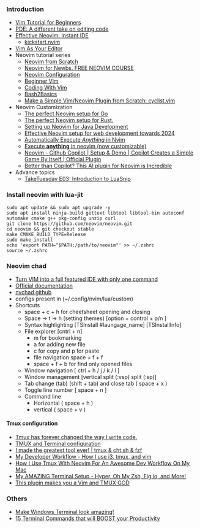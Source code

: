 
### Introduction
- [Vim Tutorial for Beginners](https://www.youtube.com/watch?v=RZ4p-saaQkc)
- [PDE: A different take on editing code](https://www.youtube.com/watch?v=QMVIJhC9Veg)
- [Effective Neovim: Instant IDE](https://www.youtube.com/watch?v=stqUbv-5u2s)
	- [kickstart.nvim](https://github.com/nvim-lua/kickstart.nvim)
- [Vim As Your Editor](https://www.youtube.com/playlist?list=PLm323Lc7iSW_wuxqmKx_xxNtJC_hJbQ7R)
- Neovim tutorial series
	- [Neovim from Scratch](https://www.youtube.com/playlist?list=PLhoH5vyxr6Qq41NFL4GvhFp-WLd5xzIzZ)
	- [Neovim for Newbs. FREE NEOVIM COURSE](https://www.youtube.com/playlist?list=PLsz00TDipIffreIaUNk64KxTIkQaGguqn)
	- [Neovim Configuration](https://www.youtube.com/playlist?list=PLsz00TDipIffxsNXSkskknolKShdbcALR)
	- [Beginner Vim](https://www.youtube.com/playlist?list=PLmTrCsxAaghUhCmSiX5Py-e9O8UOPX502)
	- [Coding With Vim](https://www.youtube.com/playlist?list=PLmTrCsxAaghW9KWrzuc6n2B9ud2uV5sjK)
	- [Bash2Basics](https://www.youtube.com/playlist?list=PLep05UYkc6wTWlugE_9Lj6JlLpvSBbkZ_)
	- [Make a Simple Vim/Neovim Plugin from Scratch: cyclist.vim](https://www.youtube.com/watch?v=apyV4v7x33o&list=PLep05UYkc6wSgBFseCsRBSQQ1Fmf3eRa8)
- Neovim Customization
	- [The perfect Neovim setup for Go](https://www.youtube.com/watch?v=i04sSQjd-qo)
	- [The perfect Neovim setup for Rust.](https://www.youtube.com/watch?v=mh_EJhH49Ms)
	- [Setting up Neovim for Java Development](https://www.youtube.com/watch?v=8q_VPqA-KLs)
	- [Effective Neovim setup for web development towards 2024](https://www.youtube.com/watch?v=fFHlfbKVi30)
	- [Automatically Execute *Anything* in Nvim](https://www.youtube.com/watch?v=9gUatBHuXE0)
	- [Execute **anything** in neovim (now customizable)](https://www.youtube.com/watch?v=HlfjpstqXwE)
	- [Neovim - Github Copilot | Setup & Demo | Copilot Creates a Simple Game By Itself | Official Plugin](https://www.youtube.com/watch?v=eMnZBaOs4vM&list=PLhoH5vyxr6Qo_5IoxqcQjHgBe77xD5-BP)
	- [Better than Copilot? This AI plugin for Neovim is Incredible](https://www.youtube.com/watch?v=7k0KZsheLP4)
- Advance topics
	- [TakeTuesday E03: Introduction to LuaSnip](https://www.youtube.com/watch?v=Dn800rlPIho)


### Install neovim with lua-jit
```
sudo apt update && sudo apt upgrade -y
sudo apt install ninja-build gettext libtool libtool-bin autoconf automake cmake g++ pkg-config unzip curl
git clone https://github.com/neovim/neovim.git
cd neovim && git checkout stable
make CMAKE_BUILD_TYPE=Release
sudo make install
echo 'export PATH="$PATH:/path/to/neovim"' >> ~/.zshrc
source ~/.zshrc
```

### Neovim chad
- [Turn VIM into a full featured IDE with only one command](https://www.youtube.com/watch?v=Mtgo-nP_r8Y)
- [Official documentation](https://nvchad.com/docs/quickstart/install)
- [nvchad github](https://github.com/NvChad/NvChad)
- configs present in (~/.config/nvim/lua/custom)
- Shortcuts
	- space + c + h for cheetsheet opening and closing
	- Space -> t -> h (setting themes) [option + control + p/n ]
	- Syntax highlighting [TSInstall #laungage_name] [TSInstallInfo]
	- File explorer [cntrl + n] 
		- m for bookmarking
		- a for adding new file
		- c for copy and p for paste
		- file navigation space + f + f
		- space + f + b for find only opened files
	- Window navigation [ ctrl + h / j / k / l ]
	- Window management [vertical split (:vsp)  split (:sp)] 
	- Tab change (tab) (shift + tab) and close tab ( space + x )
	- Toggle line number [ space + n ]
	- Command line 
		- Horizontal ( space + h )
		- vertical ( space + v )


#### Tmux configuration
- [Tmux has forever changed the way I write code.](https://www.youtube.com/watch?v=DzNmUNvnB04)
- [TMUX and Terminal configuration](https://www.youtube.com/playlist?list=PLsz00TDipIfct4F3pHv6_uI9OyjphQEGZ)
- [I made the greatest tool ever! | tmux & cht.sh & fzf](https://www.youtube.com/watch?v=hJzqEAf2U4I)
- [My Developer Workflow - How I use i3, tmux, and vim](https://www.youtube.com/watch?v=bdumjiHabhQ)
- [How I Use Tmux With Neovim For An Awesome Dev Workflow On My Mac](https://www.youtube.com/watch?v=U-omALWIBos)
- [My AMAZING Terminal Setup - Hyper, Oh My Zsh, Fig.io, and More!](https://www.youtube.com/watch?v=SyOnB1qvPn0)
- [This plugin makes you a Vim and TMUX GOD](https://www.youtube.com/watch?v=qyV_hOtMdwg)


### Others
- [Make Windows Terminal look amazing!](https://www.youtube.com/watch?v=AK2JE2YsKto)
- [15 Terminal Commands that will BOOST your Productivity](https://www.youtube.com/watch?v=tD8qzBmi-t0)
